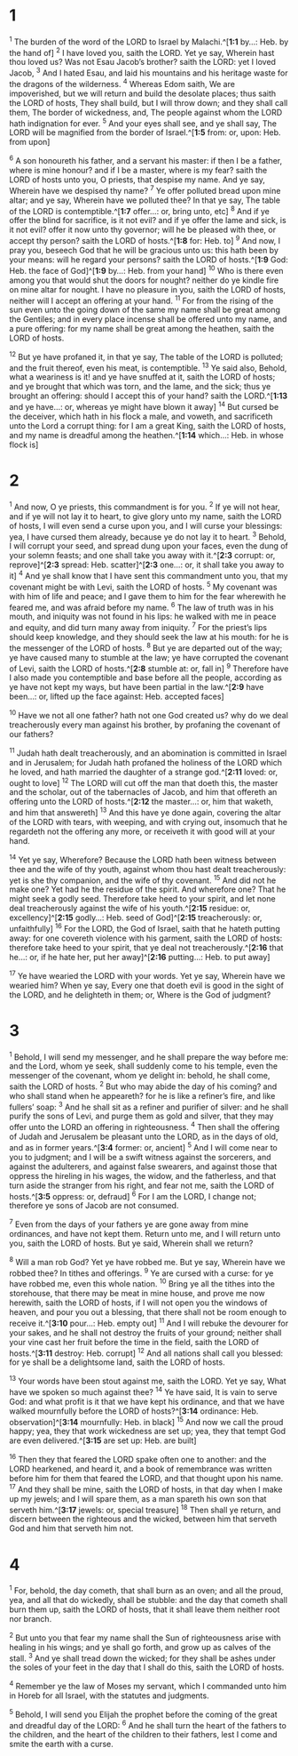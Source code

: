 # 1 
<sup class='bibleverse'>1</sup> The burden of the word of the LORD to Israel by Malachi.^[**1:1** by…: Heb. by the hand of] <sup class='bibleverse'>2</sup> I have loved you, saith the LORD. Yet ye say, Wherein hast thou loved us? Was not Esau Jacob’s brother? saith the LORD: yet I loved Jacob, <sup class='bibleverse'>3</sup> And I hated Esau, and laid his mountains and his heritage waste for the dragons of the wilderness. <sup class='bibleverse'>4</sup> Whereas Edom saith, We are impoverished, but we will return and build the desolate places; thus saith the LORD of hosts, They shall build, but I will throw down; and they shall call them, The border of wickedness, and, The people against whom the LORD hath indignation for ever. <sup class='bibleverse'>5</sup> And your eyes shall see, and ye shall say, The LORD will be magnified from the border of Israel.^[**1:5** from: or, upon: Heb. from upon] 



<sup class='bibleverse'>6</sup> A son honoureth his father, and a servant his master: if then I be a father, where is mine honour? and if I be a master, where is my fear? saith the LORD of hosts unto you, O priests, that despise my name. And ye say, Wherein have we despised thy name? <sup class='bibleverse'>7</sup> Ye offer polluted bread upon mine altar; and ye say, Wherein have we polluted thee? In that ye say, The table of the LORD is contemptible.^[**1:7** offer…: or, bring unto, etc] <sup class='bibleverse'>8</sup> And if ye offer the blind for sacrifice, is it not evil? and if ye offer the lame and sick, is it not evil? offer it now unto thy governor; will he be pleased with thee, or accept thy person? saith the LORD of hosts.^[**1:8** for: Heb. to] <sup class='bibleverse'>9</sup> And now, I pray you, beseech God that he will be gracious unto us: this hath been by your means: will he regard your persons? saith the LORD of hosts.^[**1:9** God: Heb. the face of God]^[**1:9** by…: Heb. from your hand] <sup class='bibleverse'>10</sup> Who is there even among you that would shut the doors for nought? neither do ye kindle fire on mine altar for nought. I have no pleasure in you, saith the LORD of hosts, neither will I accept an offering at your hand. <sup class='bibleverse'>11</sup> For from the rising of the sun even unto the going down of the same my name shall be great among the Gentiles; and in every place incense shall be offered unto my name, and a pure offering: for my name shall be great among the heathen, saith the LORD of hosts. 





<sup class='bibleverse'>12</sup> But ye have profaned it, in that ye say, The table of the LORD is polluted; and the fruit thereof, even his meat, is contemptible. <sup class='bibleverse'>13</sup> Ye said also, Behold, what a weariness is it! and ye have snuffed at it, saith the LORD of hosts; and ye brought that which was torn, and the lame, and the sick; thus ye brought an offering: should I accept this of your hand? saith the LORD.^[**1:13** and ye have…: or, whereas ye might have blown it away] <sup class='bibleverse'>14</sup> But cursed be the deceiver, which hath in his flock a male, and voweth, and sacrificeth unto the Lord a corrupt thing: for I am a great King, saith the LORD of hosts, and my name is dreadful among the heathen.^[**1:14** which…: Heb. in whose flock is]

 

# 2 
<sup class='bibleverse'>1</sup> And now, O ye priests, this commandment is for you. <sup class='bibleverse'>2</sup> If ye will not hear, and if ye will not lay it to heart, to give glory unto my name, saith the LORD of hosts, I will even send a curse upon you, and I will curse your blessings: yea, I have cursed them already, because ye do not lay it to heart. <sup class='bibleverse'>3</sup> Behold, I will corrupt your seed, and spread dung upon your faces, even the dung of your solemn feasts; and one shall take you away with it.^[**2:3** corrupt: or, reprove]^[**2:3** spread: Heb. scatter]^[**2:3** one…: or, it shall take you away to it] <sup class='bibleverse'>4</sup> And ye shall know that I have sent this commandment unto you, that my covenant might be with Levi, saith the LORD of hosts. <sup class='bibleverse'>5</sup> My covenant was with him of life and peace; and I gave them to him for the fear wherewith he feared me, and was afraid before my name. <sup class='bibleverse'>6</sup> The law of truth was in his mouth, and iniquity was not found in his lips: he walked with me in peace and equity, and did turn many away from iniquity. <sup class='bibleverse'>7</sup> For the priest’s lips should keep knowledge, and they should seek the law at his mouth: for he is the messenger of the LORD of hosts. <sup class='bibleverse'>8</sup> But ye are departed out of the way; ye have caused many to stumble at the law; ye have corrupted the covenant of Levi, saith the LORD of hosts.^[**2:8** stumble at: or, fall in] <sup class='bibleverse'>9</sup> Therefore have I also made you contemptible and base before all the people, according as ye have not kept my ways, but have been partial in the law.^[**2:9** have been…: or, lifted up the face against: Heb. accepted faces] 






<sup class='bibleverse'>10</sup> Have we not all one father? hath not one God created us? why do we deal treacherously every man against his brother, by profaning the covenant of our fathers? 

<sup class='bibleverse'>11</sup> Judah hath dealt treacherously, and an abomination is committed in Israel and in Jerusalem; for Judah hath profaned the holiness of the LORD which he loved, and hath married the daughter of a strange god.^[**2:11** loved: or, ought to love] <sup class='bibleverse'>12</sup> The LORD will cut off the man that doeth this, the master and the scholar, out of the tabernacles of Jacob, and him that offereth an offering unto the LORD of hosts.^[**2:12** the master…: or, him that waketh, and him that answereth] <sup class='bibleverse'>13</sup> And this have ye done again, covering the altar of the LORD with tears, with weeping, and with crying out, insomuch that he regardeth not the offering any more, or receiveth it with good will at your hand. 



<sup class='bibleverse'>14</sup> Yet ye say, Wherefore? Because the LORD hath been witness between thee and the wife of thy youth, against whom thou hast dealt treacherously: yet is she thy companion, and the wife of thy covenant. <sup class='bibleverse'>15</sup> And did not he make one? Yet had he the residue of the spirit. And wherefore one? That he might seek a godly seed. Therefore take heed to your spirit, and let none deal treacherously against the wife of his youth.^[**2:15** residue: or, excellency]^[**2:15** godly…: Heb. seed of God]^[**2:15** treacherously: or, unfaithfully] <sup class='bibleverse'>16</sup> For the LORD, the God of Israel, saith that he hateth putting away: for one covereth violence with his garment, saith the LORD of hosts: therefore take heed to your spirit, that ye deal not treacherously.^[**2:16** that he…: or, if he hate her, put her away]^[**2:16** putting…: Heb. to put away] 






<sup class='bibleverse'>17</sup> Ye have wearied the LORD with your words. Yet ye say, Wherein have we wearied him? When ye say, Every one that doeth evil is good in the sight of the LORD, and he delighteth in them; or, Where is the God of judgment? 

# 3 
<sup class='bibleverse'>1</sup> Behold, I will send my messenger, and he shall prepare the way before me: and the Lord, whom ye seek, shall suddenly come to his temple, even the messenger of the covenant, whom ye delight in: behold, he shall come, saith the LORD of hosts. <sup class='bibleverse'>2</sup> But who may abide the day of his coming? and who shall stand when he appeareth? for he is like a refiner’s fire, and like fullers’ soap: <sup class='bibleverse'>3</sup> And he shall sit as a refiner and purifier of silver: and he shall purify the sons of Levi, and purge them as gold and silver, that they may offer unto the LORD an offering in righteousness. <sup class='bibleverse'>4</sup> Then shall the offering of Judah and Jerusalem be pleasant unto the LORD, as in the days of old, and as in former years.^[**3:4** former: or, ancient] <sup class='bibleverse'>5</sup> And I will come near to you to judgment; and I will be a swift witness against the sorcerers, and against the adulterers, and against false swearers, and against those that oppress the hireling in his wages, the widow, and the fatherless, and that turn aside the stranger from his right, and fear not me, saith the LORD of hosts.^[**3:5** oppress: or, defraud] <sup class='bibleverse'>6</sup> For I am the LORD, I change not; therefore ye sons of Jacob are not consumed. 



<sup class='bibleverse'>7</sup> Even from the days of your fathers ye are gone away from mine ordinances, and have not kept them. Return unto me, and I will return unto you, saith the LORD of hosts. But ye said, Wherein shall we return? 

<sup class='bibleverse'>8</sup> Will a man rob God? Yet ye have robbed me. But ye say, Wherein have we robbed thee? In tithes and offerings. <sup class='bibleverse'>9</sup> Ye are cursed with a curse: for ye have robbed me, even this whole nation. <sup class='bibleverse'>10</sup> Bring ye all the tithes into the storehouse, that there may be meat in mine house, and prove me now herewith, saith the LORD of hosts, if I will not open you the windows of heaven, and pour you out a blessing, that there shall not be room enough to receive it.^[**3:10** pour…: Heb. empty out] <sup class='bibleverse'>11</sup> And I will rebuke the devourer for your sakes, and he shall not destroy the fruits of your ground; neither shall your vine cast her fruit before the time in the field, saith the LORD of hosts.^[**3:11** destroy: Heb. corrupt] <sup class='bibleverse'>12</sup> And all nations shall call you blessed: for ye shall be a delightsome land, saith the LORD of hosts. 



<sup class='bibleverse'>13</sup> Your words have been stout against me, saith the LORD. Yet ye say, What have we spoken so much against thee? <sup class='bibleverse'>14</sup> Ye have said, It is vain to serve God: and what profit is it that we have kept his ordinance, and that we have walked mournfully before the LORD of hosts?^[**3:14** ordinance: Heb. observation]^[**3:14** mournfully: Heb. in black] <sup class='bibleverse'>15</sup> And now we call the proud happy; yea, they that work wickedness are set up; yea, they that tempt God are even delivered.^[**3:15** are set up: Heb. are built] 




<sup class='bibleverse'>16</sup> Then they that feared the LORD spake often one to another: and the LORD hearkened, and heard it, and a book of remembrance was written before him for them that feared the LORD, and that thought upon his name. <sup class='bibleverse'>17</sup> And they shall be mine, saith the LORD of hosts, in that day when I make up my jewels; and I will spare them, as a man spareth his own son that serveth him.^[**3:17** jewels: or, special treasure] <sup class='bibleverse'>18</sup> Then shall ye return, and discern between the righteous and the wicked, between him that serveth God and him that serveth him not.
 

# 4 
<sup class='bibleverse'>1</sup> For, behold, the day cometh, that shall burn as an oven; and all the proud, yea, and all that do wickedly, shall be stubble: and the day that cometh shall burn them up, saith the LORD of hosts, that it shall leave them neither root nor branch. 

<sup class='bibleverse'>2</sup> But unto you that fear my name shall the Sun of righteousness arise with healing in his wings; and ye shall go forth, and grow up as calves of the stall. <sup class='bibleverse'>3</sup> And ye shall tread down the wicked; for they shall be ashes under the soles of your feet in the day that I shall do this, saith the LORD of hosts. 

<sup class='bibleverse'>4</sup> Remember ye the law of Moses my servant, which I commanded unto him in Horeb for all Israel, with the statutes and judgments. 

<sup class='bibleverse'>5</sup> Behold, I will send you Elijah the prophet before the coming of the great and dreadful day of the LORD: <sup class='bibleverse'>6</sup> And he shall turn the heart of the fathers to the children, and the heart of the children to their fathers, lest I come and smite the earth with a curse. 